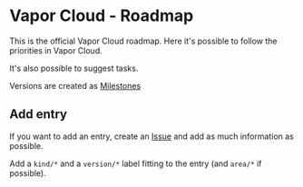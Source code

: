 # Vapor Cloud - Roadmap

This is the official Vapor Cloud roadmap. Here it's possible to follow the priorities in Vapor Cloud.

It's also possible to suggest tasks.

Versions are created as [Milestones](https://github.com/vapor-cloud/roadmap/milestones)

## Add entry

If you want to add an entry, create an [Issue](https://github.com/vapor-cloud/roadmap/issues) and add as much information as possible.

Add a `kind/*` and a `version/*` label fitting to the entry (and `area/*` if possible).

